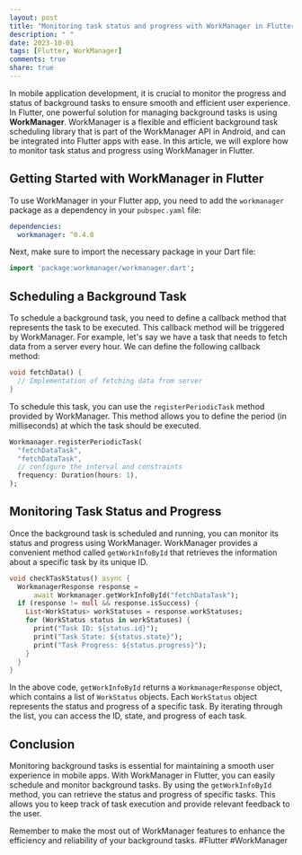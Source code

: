```yaml
---
layout: post
title: "Monitoring task status and progress with WorkManager in Flutter"
description: " "
date: 2023-10-01
tags: [Flutter, WorkManager]
comments: true
share: true
---
```


In mobile application development, it is crucial to monitor the progress and status of background tasks to ensure smooth and efficient user experience. In Flutter, one powerful solution for managing background tasks is using **WorkManager**. WorkManager is a flexible and efficient background task scheduling library that is part of the WorkManager API in Android, and can be integrated into Flutter apps with ease. In this article, we will explore how to monitor task status and progress using WorkManager in Flutter.

## Getting Started with WorkManager in Flutter

To use WorkManager in your Flutter app, you need to add the `workmanager` package as a dependency in your `pubspec.yaml` file:

```yaml
dependencies:
  workmanager: ^0.4.0
```

Next, make sure to import the necessary package in your Dart file:

```dart
import 'package:workmanager/workmanager.dart';
```

## Scheduling a Background Task

To schedule a background task, you need to define a callback method that represents the task to be executed. This callback method will be triggered by WorkManager. For example, let's say we have a task that needs to fetch data from a server every hour. We can define the following callback method:

```dart
void fetchData() {
  // Implementation of fetching data from server
}
```

To schedule this task, you can use the `registerPeriodicTask` method provided by WorkManager. This method allows you to define the period (in milliseconds) at which the task should be executed.

```dart
Workmanager.registerPeriodicTask(
  "fetchDataTask",
  "fetchDataTask",
  // configure the interval and constraints
  frequency: Duration(hours: 1),
);
```

## Monitoring Task Status and Progress

Once the background task is scheduled and running, you can monitor its status and progress using WorkManager. WorkManager provides a convenient method called `getWorkInfoById` that retrieves the information about a specific task by its unique ID.

```dart
void checkTaskStatus() async {
  WorkmanagerResponse response =
      await Workmanager.getWorkInfoById("fetchDataTask");
  if (response != null && response.isSuccess) {
    List<WorkStatus> workStatuses = response.workStatuses;
    for (WorkStatus status in workStatuses) {
      print("Task ID: ${status.id}");
      print("Task State: ${status.state}");
      print("Task Progress: ${status.progress}");
    }
  }
}
```

In the above code, `getWorkInfoById` returns a `WorkmanagerResponse` object, which contains a list of `WorkStatus` objects. Each `WorkStatus` object represents the status and progress of a specific task. By iterating through the list, you can access the ID, state, and progress of each task.

## Conclusion

Monitoring background tasks is essential for maintaining a smooth user experience in mobile apps. With WorkManager in Flutter, you can easily schedule and monitor background tasks. By using the `getWorkInfoById` method, you can retrieve the status and progress of specific tasks. This allows you to keep track of task execution and provide relevant feedback to the user.

Remember to make the most out of WorkManager features to enhance the efficiency and reliability of your background tasks. #Flutter #WorkManager